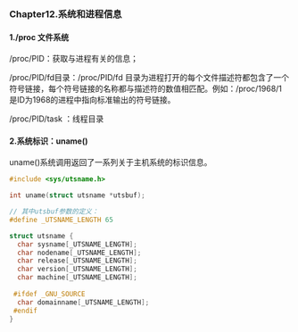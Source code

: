 ### Chapter12.系统和进程信息

#### 1./proc 文件系统

/proc/PID：获取与进程有关的信息；

/proc/PID/fd目录：/proc/PID/fd 目录为进程打开的每个文件描述符都包含了一个符号链接，每个符号链接的名称都与描述符的数值相匹配。例如：/proc/1968/1 是ID为1968的进程中指向标准输出的符号链接。

/proc/PID/task ：线程目录



#### 2.系统标识：uname()

uname()系统调用返回了一系列关于主机系统的标识信息。

```c++
#include <sys/utsname.h>

int uname(struct utsname *utsbuf);

// 其中utsbuf参数的定义：
#define _UTSNAME_LENGTH 65

struct utsname {
  char sysname[_UTSNAME_LENGTH];
  char nodename[_UTSNAME_LENGTH];
  char release[_UTSNAME_LENGTH];
  char version[_UTSNAME_LENGTH];
  char machine[_UTSNAME_LENGTH];
  
 #ifdef _GNU_SOURCE
  char domainname[_UTSNAME_LENGTH];
 #endif
}
```



